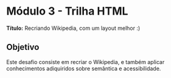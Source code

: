 # Módulo 3 - Trilha HTML

**Título:** Recriando Wikipedia, com um layout melhor :)

## Objetivo
Este desafio consiste em recriar o Wikipedia, e também aplicar conhecimentos adiquiridos sobre semântica e acessibilidade.
